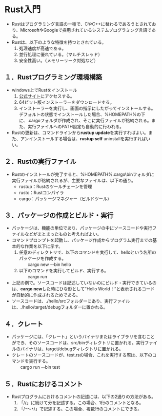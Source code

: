 # Rust入門
- Rustはプログラミング言語の一種で、CやC++に替わるであろうとされており、MicrosoftやGoogleで採用されているシステムプログラミング言語である。
- Rustは、以下のような特徴を持つとされている。
    1. 処理速度が高速である。
    2. 並行処理に優れている。（マルチスレッド）
    3. 安全性高い。（メモリーリーク対処など）

## １．Rustプログラミング環境構築
- windows上でRustをインストール
    1. [公式サイト](https://www.rust-lang.org/ja/tools/install)にアクセスする。
    2. 64ビット版インストーラーをダウンロードする。
    3. インストーラーを実行し、画面の指示にしたがってインストールする。デフォルトの状態でインストールした場合、%HOMEPATH%の下に、.cargoフォルダが作成され、そこに実行ファイルが格納される。また、実行ファイルへのPATH設定も自動的に行われる。
- Rustの更新は、コマンドラインから**rustup update**を実行すればよい。また、アンインストールする場合は、**rustup self** uninstallを実行すればいい。

## ２．Rustの実行ファイル
- Rustのインストールが完了すると、%HOMEPATH%\.cargo\binフォルダに実行ファイルが格納されるが、主要なファイルは、以下の通り。
    - rustup：Rustのツールチェーンを管理
    - rustc：Rustコンパイラ
    - cargo：パッケージマネジャー（ビルドツール）

## ３．パッケージの作成とビルド・実行
- パッケージは、機能の単位であり、パッケージの中にソースコードや実行ファイルなどがまとまったものと考えればよい。
- コマンドプロンプトを起動し、パッケージ作成からプログラム実行までの基本的な作業を以下に示す。
    1. 任意のディレクトリで、以下のコマンドを実行して、helloという名所のパッケージを作成する。<br>　　cargo new --bin hello
    1. 以下のコマンドを実行してビルド、実行する。<br>　　cargo run
- 上記の例で。ソースコードは記述していないのにビルド・実行できているのは、**cargo new**した時にひな形として”Hello World！”と表示されるコードが自動的に作成されるためである。
- ソースコードは、./hello/srcフォルダーにあり、実行ファイルは、./hello/target/debugフォルダーに置かれる。

## ４．クレート
- パッケージには、「クレート」というバイナリまたはライブラリを含むことができ、そのソースコードは、src/binディレクトリに置かれる。実行ファイルのバイナリは、target/debugディレクトリに置かれる。
- クレートのソースコードが、test.rsの場合、これを実行する際は、以下のコマンドを実行する。<br>　　cargo run --bin test

## ５．Rustにおけるコメント
- Rustプログラムにおけるコメントの記述には、以下の2通りの方法がある。
    1. 「//」に続けて分を記述する。この場合、1行のコメントとなる。
    2. 「/```*```～```*```/」で記述する。この場合、複数行のコメントにできる。
